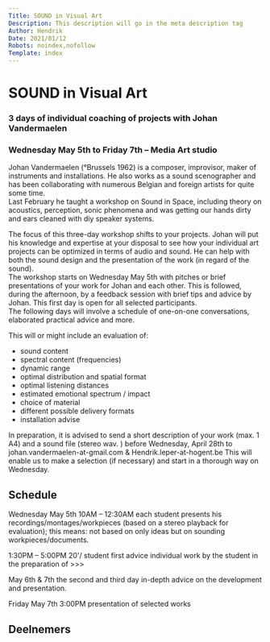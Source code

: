```yaml
---
Title: SOUND in Visual Art
Description: This description will go in the meta description tag
Author: Hendrik
Date: 2021/01/12
Robots: noindex,nofollow
Template: index
---
```


# SOUND in Visual Art
### 3 days of individual coaching of projects with Johan Vandermaelen    
### Wednesday May 5th to Friday 7th – Media Art studio

Johan Vandermaelen (°Brussels 1962) is a composer, improvisor, maker of instruments and installations. He also works as a sound scenographer and has been collaborating with numerous Belgian and foreign artists for quite some time.    
Last February he taught a workshop on Sound in Space, including theory on acoustics, perception, sonic phenomena and was getting our hands dirty and ears cleaned with diy speaker systems.

The focus of this three-day workshop shifts to your projects. Johan will put his knowledge and expertise at your disposal to see how your individual art projects can be optimized in terms of audio and sound. He can help with both the sound design and the presentation of the work (in regard of the sound).    
The workshop starts on Wednesday May 5th with pitches or brief presentations of your work for Johan and each other. This is followed, during the afternoon, by a feedback session with brief tips and advice by Johan. This first day is open for all selected participants.    
The following days will involve a schedule of one-on-one conversations, elaborated practical advice and more.

This will or might include an evaluation of:
* sound content
* spectral content (frequencies)
* dynamic range
* optimal distribution and spatial format
* optimal listening distances
* estimated emotional spectrum / impact
* choice of material
* different possible delivery formats
* installation advise

In preparation, it is advised to send a short description of your work (max. 1 A4) and a sound file (stereo wav. ) before Wednesday, April 28th to johan.vandermaelen-at-gmail.com & Hendrik.leper-at-hogent.be
This will enable us to make a selection (if necessary) and start in a thorough way on Wednesday.

## Schedule
Wednesday May 5th
10AM – 12:30AM
each student presents his recordings/montages/workpieces (based on a stereo playback for evaluation); this means: not based on only ideas but on sounding workpieces/documents.

1:30PM – 5:00PM
20'/ student first advice
individual work by the student in the preparation of >>>

May 6th & 7th the second and third day
in-depth advice on the development and presentation.

Friday May 7th
3:00PM
presentation of selected works


## Deelnemers
